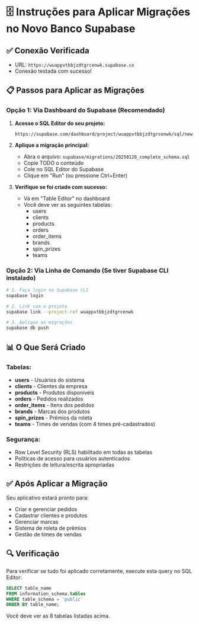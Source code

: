 # 🗄️ Instruções para Aplicar Migrações no Novo Banco Supabase

## ✅ Conexão Verificada
- URL: `https://wuappvtbbjzdtgrcenwk.supabase.co`
- Conexão testada com sucesso!

## 📋 Passos para Aplicar as Migrações

### Opção 1: Via Dashboard do Supabase (Recomendado)

1. **Acesse o SQL Editor do seu projeto:**
   ```
   https://supabase.com/dashboard/project/wuappvtbbjzdtgrcenwk/sql/new
   ```

2. **Aplique a migração principal:**
   - Abra o arquivo: `supabase/migrations/20250120_complete_schema.sql`
   - Copie TODO o conteúdo
   - Cole no SQL Editor do Supabase
   - Clique em "Run" (ou pressione Ctrl+Enter)

3. **Verifique se foi criado com sucesso:**
   - Vá em "Table Editor" no dashboard
   - Você deve ver as seguintes tabelas:
     - users
     - clients
     - products
     - orders
     - order_items
     - brands
     - spin_prizes
     - teams

### Opção 2: Via Linha de Comando (Se tiver Supabase CLI instalado)

```bash
# 1. Faça login no Supabase CLI
supabase login

# 2. Link com o projeto
supabase link --project-ref wuappvtbbjzdtgrcenwk

# 3. Aplique as migrações
supabase db push
```

## 📊 O Que Será Criado

### Tabelas:
- **users** - Usuários do sistema
- **clients** - Clientes da empresa
- **products** - Produtos disponíveis
- **orders** - Pedidos realizados
- **order_items** - Itens dos pedidos
- **brands** - Marcas dos produtos
- **spin_prizes** - Prêmios da roleta
- **teams** - Times de vendas (com 4 times pré-cadastrados)

### Segurança:
- Row Level Security (RLS) habilitado em todas as tabelas
- Políticas de acesso para usuários autenticados
- Restrições de leitura/escrita apropriadas

## ✅ Após Aplicar a Migração

Seu aplicativo estará pronto para:
- Criar e gerenciar pedidos
- Cadastrar clientes e produtos
- Gerenciar marcas
- Sistema de roleta de prêmios
- Gestão de times de vendas

## 🔍 Verificação

Para verificar se tudo foi aplicado corretamente, execute esta query no SQL Editor:

```sql
SELECT table_name
FROM information_schema.tables
WHERE table_schema = 'public'
ORDER BY table_name;
```

Você deve ver as 8 tabelas listadas acima.
